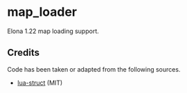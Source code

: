 # map_loader
Elona 1.22 map loading support.

## Credits
Code has been taken or adapted from the following sources.

- [lua-struct](https://github.com/iryont/lua-struct) (MIT)
